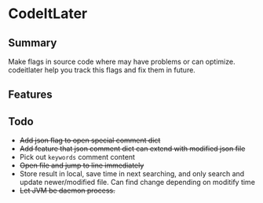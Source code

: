 # CodeItLater

## Summary
Make flags in source code where may have problems or can optimize. codeitlater help you track this flags and fix them in future.

## Features


## Todo

+ ~~Add json flag to open special comment dict~~
+ ~~Add feature that json comment dict can extend with modified json file~~
+ Pick out `keywords` comment content
+ ~~Open file and jump to line immediately~~
+ Store result in local, save time in next searching, and only search and update newer/modified file. Can find change depending on moditify time
+ ~~Let JVM be daemon process.~~
